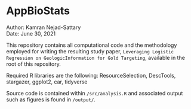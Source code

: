 # AppBioStats

Author: Kamran Nejad-Sattary \
Date: June 30, 2021

This repository contains all computational code and the methodology employed for writing the resulting study paper, `Leveraging Logistic Regression on GeologicInformation for Gold Targeting`, available in the root of this repository. 

Required R libraries are the following: ResourceSelection, DescTools, stargazer, ggplot2, car, tidyverse

Source code is contained within `/src/analysis.R` and associated output such as figures is found in `/output/`. 
